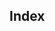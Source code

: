 <!-- Bitte Unterkapitel mit ### fortführen damit das Dokument nach dem Merge dann bereits sauber gegliedert ist -->
## Index
